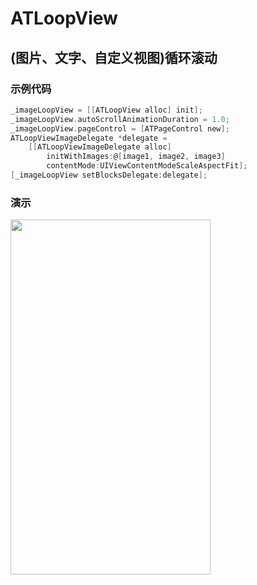 #  ATLoopView

## (图片、文字、自定义视图)循环滚动

### 示例代码
```Objective-C
_imageLoopView = [[ATLoopView alloc] init];
_imageLoopView.autoScrollAnimationDuration = 1.0;
_imageLoopView.pageControl = [ATPageControl new];
ATLoopViewImageDelegate *delegate = 
    [[ATLoopViewImageDelegate alloc] 
        initWithImages:@[image1, image2, image3] 
        contentMode:UIViewContentModeScaleAspectFit];
[_imageLoopView setBlocksDelegate:delegate];
```

### 演示
<img src="https://github.com/lantuhy/ATLoopView/blob/master/Screenshots/demo.gif" width="320" height="568" />





